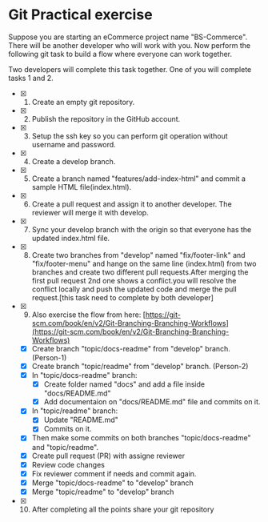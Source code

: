 # Git Practical exercise

Suppose you are starting an eCommerce project name "BS-Commerce". There will be another developer who will work with you. Now perform the following git task to build a flow where everyone can work together.

Two developers will complete this task together. One of you will complete tasks 1 and 2.

- [x] 1. Create an empty git repository.
- [x] 2. Publish the repository in the GitHub account.
- [x] 3. Setup the ssh key so you can perform git operation without username and password.
- [x] 4. Create a develop branch.
- [x] 5. Create a branch named "features/add-index-html" and commit a sample HTML file(index.html).
- [x] 6. Create a pull request and assign it to another developer. The reviewer will merge it with develop.
- [x] 7. Sync your develop branch with the origin so that everyone has the updated index.html file.
- [x] 8. Create two branches from "develop" named "fix/footer-link" and "fix/footer-menu" and hange on the same line (index.html) from two branches and create two different pull requests.After merging the first pull request 2nd one shows a conflict.you will resolve the conflict locally and push the updated code and merge the pull request.[this task need to complete by both developer]
- [x] 9. Also exercise the flow from here: [https://git-scm.com/book/en/v2/Git-Branching-Branching-Workflows](https://git-scm.com/book/en/v2/Git-Branching-Branching-Workflows)
    - [x] Create branch "topic/docs-readme" from "develop" branch. (Person-1)
    - [x] Create branch "topic/readme" from "develop" branch. (Person-2)
    - [x] In "topic/docs-readme" branch:
        - [x] Create folder named "docs" and add a file inside "docs/README.md"
        - [x] Add documentaion on "docs/README.md" file and commits on it.
    - [x] In "topic/readme" branch:
        - [x] Update "README.md"
        - [x] Commits on it.
    - [x] Then make some commits on both branches "topic/docs-readme" and "topic/readme".
    - [x] Create pull request (PR) with assigne reviewer
    - [x] Review code changes
    - [x] Fix reviewer comment if needs and commit again.
    - [x] Merge "topic/docs-readme" to "develop" branch
    - [x] Merge "topic/readme" to "develop" branch
- [x] 10. After completing all the points share your git repository
